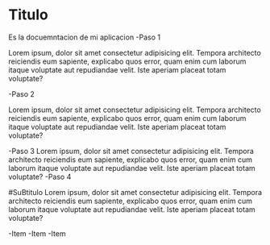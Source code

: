 # Titulo
Es la docuemntacion de mi aplicacion
-Paso 1

Lorem ipsum, dolor sit amet consectetur adipisicing elit. Tempora architecto reiciendis eum sapiente, explicabo quos error, quam enim cum laborum itaque voluptate aut repudiandae velit.
Iste aperiam placeat totam voluptate?

-Paso 2

Lorem ipsum, dolor sit amet consectetur adipisicing elit. Tempora architecto reiciendis eum sapiente, explicabo quos error, quam enim cum laborum itaque voluptate aut repudiandae velit. 
Iste aperiam placeat totam voluptate?

-Paso 3
Lorem ipsum, dolor sit amet consectetur adipisicing elit. Tempora architecto reiciendis eum sapiente, explicabo quos error, quam enim cum laborum itaque voluptate aut repudiandae velit. 
Iste aperiam placeat totam voluptate?
-Paso 4

#SuBtitulo
Lorem ipsum, dolor sit amet consectetur adipisicing elit. Tempora architecto reiciendis eum sapiente, explicabo quos error, quam enim cum laborum itaque voluptate aut repudiandae velit.
Iste aperiam placeat totam voluptate?

-Item
-Item
-Item
